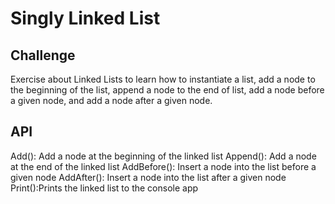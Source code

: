 # Singly Linked List

## Challenge
Exercise about Linked Lists to learn how to instantiate a list, add a node to the beginning of the list, append a node to the end of list, add a node before a given node, and add a node after a given node.

## API
Add(): Add a node at the beginning of the linked list
Append(): Add a node at the end of the linked list
AddBefore(): Insert a node into the list before a given node
AddAfter(): Insert a node into the list after a given node
Print():Prints the linked list to the console app
